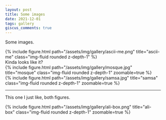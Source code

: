 ```yaml
---
layout: post
title: Some images
date: 2021-12-01
tags: gallery
giscus_comments: true
---
```


Some images.

<div class="row justify-content-center">
    <div class="col-sm mt-3 mt-md-0">
        {% include figure.html path="/assets/img/gallery/ascii-me.png" title="ascii-me" class="img-fluid rounded z-depth-1" %}
        <div class="caption">
            Kinda looks like it?
        </div>
    </div>
    <div class="col-sm mt-3 mt-md-0">
        {% include figure.html path="/assets/img/gallery/mosque.jpg" title="mosque" class="img-fluid rounded z-depth-1" zoomable=true %}
    </div>
    <div class="col-sm mt-3 mt-md-0">
        {% include figure.html path="/assets/img/gallery/samsa.jpg" title="samsa" class="img-fluid rounded z-depth-1" zoomable=true %}
    </div>
</div>

---

This one I just like, both figures.

<div class="row">
    <div class="col-sm-8 mt-3 mt-md-0">
        {% include figure.html path="/assets/img/gallery/ali-box.png" title="ali-box" class="img-fluid rounded z-depth-1" zoomable=true %}
    </div>
</div>
